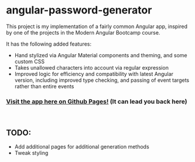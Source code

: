# angular-password-generator
 
This project is my implementation of a fairly common Angular app, inspired by one of the projects in the Modern Angular Bootcamp course.

It has the following added features:

- Hand stylized via Angular Material components and theming, and some custom CSS
- Takes unallowed characters into account via regular expression
- Improved logic for efficiency and compatibility with latest Angular version, including improved type checking, and passing of event targets rather than entire events

### [Visit the app here on Github Pages!](https://arami265.github.io/angular-password-generator/) (It can lead you back here)
<br>

## TODO:
- Add additional pages for additional generation methods
- Tweak styling
